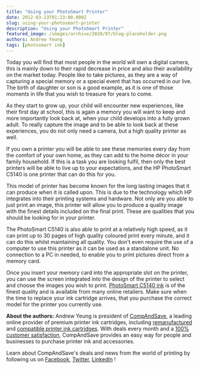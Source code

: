 ```yaml
---
title: "Using your PhotoSmart Printer"
date: 2012-03-23T01:23:00.000Z
slug: using-your-photosmart-printer
description: "Using your PhotoSmart Printer"
featured_image: /images/archive/2020/07/blog-placeholder.png
authors: Andrew Yeung
tags: [photosmart ink]
---
```


Today you will find that most people in the world will own a digital camera, this is mainly down to their rapid decrease in price and also their availability on the market today. People like to take pictures, as they are a way of capturing a special memory or a special event that has occurred in our live. The birth of daughter or son is a good example, as it is one of those moments in life that you wish to treasure for years to come. 

As they start to grow up, your child will encounter new experiences, like their first day at school, this is again a memory you will want to keep and more importantly look back at, when your child develops into a fully grown adult. To really capture the image and to be able to look back at these experiences, you do not only need a camera, but a high quality printer as well. 

If you own a printer you will be able to see these memories every day from the comfort of your own home, as they can add to the home décor in your family household. If this is a task you are looking fulfil, then only the best printers will be able to live up to your expectations, and the HP PhotoSmart C5140 is one printer that can do this for you. 

This model of printer has become known for the long lasting images that it can produce when it is called upon. This is due to the technology which HP integrates into their printing systems and hardware. Not only are you able to just print an image, this printer will allow you to produce a quality image with the finest details included on the final print. These are qualities that you should be looking for in your printer. 

The PhotoSmart C5140 is also able to print at a relatively high speed, as it can print up to 30 pages of high quality coloured print every minute, and it can do this whilst maintaining all quality. You don't even require the use of a computer to use this printer as it can be used as a standalone unit. No connection to a PC in needed, to enable you to print pictures direct from a memory card. 

Once you insert your memory card into the appropriate slot on the printer, you can use the screen integrated into the design of the printer to select and choose the images you wish to print. [PhotoSmart C5140 ink](https://www.compandsave.com/hp/photosmart/c5140-ink-cartridges) is of the finest quality and is available from many online retailers. Make sure when the time to replace your ink cartridge arrives, that you purchase the correct model for the printer you currently use.

**About the authors:** Andrew Yeung is president of [CompAndSave](https://www.compandsave.com/), a leading online provider of premium printer ink cartridges, including [remanufactured](https://www.compandsave.com/help) and [compatible printer ink cartridges](https://www.compandsave.com/help). With deals every month and a [100% customer satisfaction](https://www.compandsave.com/help), CompAndSave provides an easy way for people and businesses to purchase printer ink and accessories.

Learn about CompAndSave's deals and news from the world of printing by following us on [Facebook](https://www.facebook.com/compandsave.ink), [Twitter](https://twitter.com/compandsave), [LinkedIn](https://www.linkedin.com) !